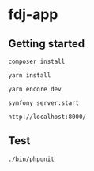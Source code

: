# fdj-app

## Getting started

```
composer install

yarn install

yarn encore dev

symfony server:start
```

`http://localhost:8000/`

## Test

```
./bin/phpunit
